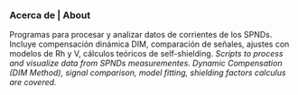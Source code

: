 ### Acerca de | About

Programas para procesar y analizar datos de corrientes de los SPNDs. Incluye compensación dinámica DIM, comparación de señales, ajustes con modelos de Rh y V, cálculos teóricos de self-shielding. 
_Scripts to process and visualize data from SPNDs measurementes. Dynamic Compensation (DIM Method), signal comparison, model fitting, shielding factors calculus are covered._
